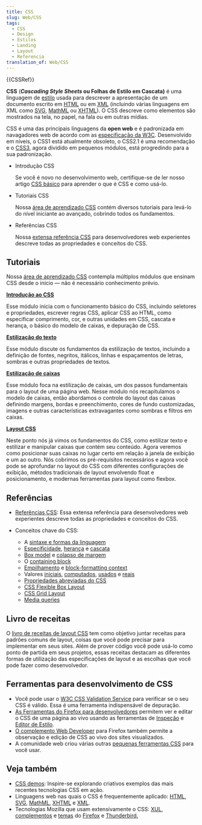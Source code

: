 ```yaml
---
title: CSS
slug: Web/CSS
tags:
  - CSS
  - Design
  - Estilos
  - Landing
  - Layout
  - Referencia
translation_of: Web/CSS
---
```

{{CSSRef}}

**CSS** (**_Cascading Style Sheets_ ou Folhas de Estilo em Cascata)** é uma linguagem de [estilo](/pt-BR/docs/Web/API/StyleSheet) usada para descrever a apresentação de um documento escrito em [HTML](/pt-BR/HTML) ou em [XML](/pt-BR/docs/Glossary/XML) (incluindo várias linguagens em XML como [SVG](/pt-BR/SVG), [MathML](/pt-BR/docs/Web/MathML) ou [XHTML](/pt-BR/XHTML)). O CSS descreve como elementos são mostrados na tela, no papel, na fala ou em outras mídias.

CSS é uma das principais linguagens da **open web** e é padronizada em navagadores web de acordo com as [especificação da W3C](http://w3.org/Style/CSS/#specs). Desenvolvido em níveis, o CSS1 está atualmente obsoleto, o CSS2.1 é uma recomendação e o [CSS3](/pt-BR/docs/Web/CSS/CSS3), agora dividido em pequenos módulos, está progredindo para a sua padronização.

- Introdução CSS

  Se você é novo no desenvolvimento web, certifique-se de ler nosso artigo [CSS básico](/pt-BR/docs/Aprender/Getting_started_with_the_web/CSS_basico) para aprender o que é CSS e como usá-lo.

- Tutoriais CSS

  Nossa [área de aprendizado CSS](/pt-BR/docs/Aprender/CSS) contém diversos tutoriais para levá-lo do nível iniciante ao avançado, cobrindo todos os fundamentos.

- Referências CSS

  Nossa [extensa referência CSS](/pt-BR/docs/Web/CSS/CSS_Reference) para desenvolvedores web experientes descreve todas as propriedades e conceitos do CSS.

## Tutoriais

Nossa [área de aprendizado CSS](/pt-BR/docs/Learn/CSS) contempla múltiplos módulos que ensinam CSS desde o início — não é necessário conhecimento prévio.

**[Introdução ao CSS](/pt-BR/docs/Learn/CSS/First_steps)**

Esse módulo inicia com o funcionamento básico do CSS, incluindo seletores e propriedades, escrever regras CSS, aplicar CSS ao HTML, como especificar comprimento, cor, e outras unidades em CSS, cascata e herança, o básico do modelo de caixas, e depuração de CSS.

**[Estilização do texto](/pt-BR/docs/Learn/CSS/Styling_text)**

Esse módulo discute os fundamentos da estilização de textos, incluindo a definição de fontes, negritos, itálicos, linhas e espaçamentos de letras, sombras e outras propriedades de textos.

**[Estilização de caixas](/pt-BR/docs/Learn/CSS/Building_blocks)**

Esse módulo foca na estilização de caixas, um dos passos fundamentais para o layout de uma página web. Nesse módulo nós recapitulamos o modelo de caixas, então abordamos o controle do layout das caixas definindo margens, bordas e preenchimento, cores de fundo customizadas, imagens e outras características extravagantes como sombras e filtros em caixas.

**[Layout CSS](/pt-BR/docs/Learn/CSS/CSS_layout)**

Neste ponto nós já vimos os fundamentos do CSS, como estilizar texto e estilizar e manipular caixas que contém seu conteúdo. Agora veremos como posicionar suas caixas no lugar certo em relação à janela de exibição e um ao outro. Nós cobrimos os pré-requisitos necessários e agora você pode se aprofundar no layout do CSS com diferentes configurações de exibição, métodos tradicionais de layout envolvendo float e posicionamento, e modernas ferramentas para layout como flexbox.

## Referências

- [Referências CSS](/pt-BR/docs/Web/CSS/CSS_Reference): Essa extensa referência para desenvolvedores web experientes descreve todas as propriedades e conceitos do CSS.
- Conceitos chave do CSS:

  - A [sintaxe e formas da linguagem](/pt-BR/docs/Web/CSS/sintaxe)
  - [Especificidade](/pt-BR/docs/Web/CSS/Specificity), [herança](/pt-BR/docs/Web/CSS/inheritance) e [cascata](/pt-BR/docs/Web/CSS/Cascade)
  - [Box model](/pt-BR/docs/Web/CSS/box_model) e [colapso de margem](/pt-BR/docs/Web/CSS/CSS_Box_Model/margin_collapsing)
  - O [containing block](/pt-BR/docs/Web/CSS/Containing_block)
  - [Empilhamento](/pt-BR/docs/Web/Guide/CSS/Understanding_z_index/O_contexto_de_empilhamento) e [block-formatting context](/pt-BR/docs/Web/Guide/CSS/Block_formatting_context)
  - Valores [iniciais](/pt-BR/docs/Web/CSS/valor_inicial), [computados](/pt-BR/docs/Web/CSS/valor_computado), [usados](/pt-BR/docs/Web/CSS/Valor_usado) e [reais](/pt-BR/docs/Web/CSS/Valor_atual)
  - [Propriedades abreviadas do CSS](/pt-BR/docs/Web/CSS/Shorthand_properties)
  - [CSS Flexible Box Layout](/pt-BR/docs/Web/CSS/CSS_Flexible_Box_Layout)
  - [CSS Grid Layout](/pt-BR/docs/Web/CSS/CSS_Grid_Layout)
  - [Media queries](/pt-BR/docs/Web/CSS/Media_Queries)

## Livro de receitas

O [livro de receitas de layout CSS](/pt-BR/docs/Web/CSS/Layout_cookbook) tem como objetivo juntar receitas para padrões comuns de layout, coisas que você pode precisar para implementar em seus sites. Além de prover código você pode usá-lo como ponto de partida em seus projetos, essas receitas destacam as diferentes formas de utilização das especificações de layout e as escolhas que você pode fazer como desenvolvedor.

## Ferramentas para desenvolvimento de CSS

- Você pode usar o [W3C CSS Validation Service](http://jigsaw.w3.org/css-validator/) para verificar se o seu CSS é válido. Essa é uma ferramenta indispensável de depuração.
- [As Ferramentas do Firefox para desenvolvedores](/pt-BR/docs/Tools) permitem ver e editar o CSS de uma página ao vivo usando as ferramentas de [Inspeção](/pt-BR/docs/Tools/Page_Inspector) e [Editor de Estilo](/pt-BR/docs/Tools/Style_Editor).
- [O complemento Web Developer](https://addons.mozilla.org/pt-BR/firefox/addon/60) para Firefox também permite a observação e edição de CSS ao vivo dos sites visualizados.
- A comunidade web criou várias outras [pequenas ferramentas CSS](/pt-BR/docs/Web/CSS/Tools) para você usar.

## Veja também

- [CSS demos](/pt-BR/docs/Web/Demos_of_open_web_technologies): Inspire-se explorando criativos exemplos das mais recentes tecnologias CSS em ação.
- Linguagens web nas quais o CSS é frequentemente aplicado: [HTML](/pt-BR/docs/Web/HTML), [SVG](/pt-BR/docs/Web/SVG), [MathML](/pt-BR/docs/Web/MathML), [XHTML](/pt-BR/docs/Web/XHTML) e [XML](/pt-BR/docs/Glossary/XML).
- Tecnologias Mozilla que usam extensivamente o CSS: [XUL](/pt-BR/docs/XUL), [complementos](/pt-BR/docs/Extensions) e [temas](/pt-BR/Add-ons/Themes) do [Firefox](/pt-BR/Firefox) e [Thunderbird.](/pt-BR/docs/Mozilla/Thunderbird)
